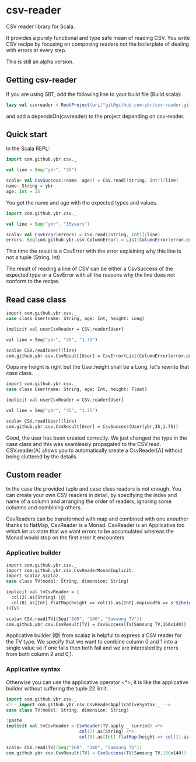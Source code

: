 # csv-reader

CSV reader library for Scala.

It provides a purely functional and type safe mean of reading CSV. You write CSV recipe by focusing on composing readers not the boilerplate of dealing with errors at every step.

This is still an alpha version.

## Getting csv-reader

If you are using SBT, add the following line to your build file (Build.scala):

```scala
lazy val csvreader = RootProject(uri("git@github.com:ybr/csv-reader.git#develop"))
```

and add a dependsOn(csvreader) to the project depending on csv-reader.

## Quick start

In the Scala REPL:

```scala
import com.github.ybr.csv._

val line = Seq("ybr", "35")

scala> val CsvSuccess((name, age)) = CSV.read[(String, Int)](line)
name: String = ybr
age: Int = 35
```

You get the name and age with the expected types and values.

```scala
import com.github.ybr.csv._

val line = Seq("ybr", "35years")

scala> val CsvError(errors) = CSV.read[(String, Int)](line)
errors: Seq[com.github.ybr.csv.ColumnError] = List(ColumnError(error.expected.int,Map(index -> 1, content -> 35years)))
```

This time the result is a CsvError with the error explaining why this line is not a tuple (String, Int)

The result of reading a line of CSV can be either a CsvSuccess of the expected type
or a CsvError with all the reasons why the line does not conform to the recipe.

## Read case class

```bash
import com.github.ybr.csv._
case class User(name: String, age: Int, height: Long)

implicit val userCsvReader = CSV.reader[User]

val line = Seq("ybr", "35", "1.75")

scala> CSV.read[User](line)
com.github.ybr.csv.CsvResult[User] = CsvError(List(ColumnError(error.expected.long,Map(index -> 2, content -> 1.75, name -> height))))
```

Oops my height is right but the User.height shall be a Long, let's rewrite that case class.

```bash
import com.github.ybr.csv._
case class User(name: String, age: Int, height: Float)

implicit val userCsvReader = CSV.reader[User]

val line = Seq("ybr", "35", "1.75")

scala> CSV.read[User](line)
com.github.ybr.csv.CsvResult[User] = CsvSuccess(User(ybr,35,1.75))
```

Good, the user has been created correctly. We just changed the type in the case class and this was seamlessly propagated to the CSV.read.
CSV.reader[A] allows you to automatically create a CsvReader[A] without being cluttered by the details.

## Custom reader

In the case the provided tuple and case class readers is not enough.
You can create your own CSV readers in detail, by specifying the index and name of a column and arranging the order of readers,
ignoring some columns and combining others.

CsvReaders can be transformed with map and combined with one anouther thanks to flatMap, CsvReader is a Monad.
CsvReader is an Applicative too which let us state that we want errors to be accumulated whereas the Monad would
stop on the first error it encounters.

### Applicative builder

```bash
import com.github.ybr.csv._
import com.github.ybr.csv.CsvReaderMonadImplicit._
import scalaz.Scalaz._
case class TV(model: String, dimension: String)

implicit val tvCsvReader = (
  col(2).as[String] |@|
  col(0).as[Int].flatMap(height => col(1).as[Int].map(width => s"${height}x${width}"))
)(TV)

scala> CSV.read[TV](Seq("160", "140", "Samsung TV"))
com.github.ybr.csv.CsvResult[TV] = CsvSuccess(TV(Samsung TV,160x140))
```

Applicative builder |@| from scalaz is helpful to express a CSV reader for the TV type.
We specify that we want to combine column 0 and 1 into a single value so if one fails then both fail and we are interested by errors from both column 2 and 0,1.

### Applicative syntax

Otherwise you can use the applicative operator <*>, it is like the applicative builder without suffering the tuple 22 limit.

```scala
import com.github.ybr.csv._
<!-- import com.github.ybr.csv.CsvReaderApplicativeSyntax._ -->
case class TV(model: String, dimension: String)

:paste
implicit val tvCsvReader = CsvReader(TV.apply _ curried) <*>
                            col(2).as[String] <*>
                            col(0).as[Int].flatMap(height => col(1).as[Int].map(width => s"${height}x${width}"))

scala> CSV.read[TV](Seq("160", "140", "Samsung TV"))
com.github.ybr.csv.CsvResult[TV] = CsvSuccess(TV(Samsung TV,160x140))
```